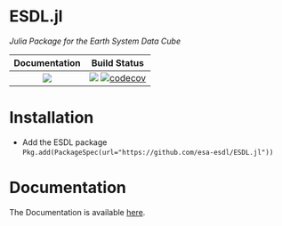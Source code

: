 # ESDL.jl

*Julia Package for the Earth System Data Cube*

| **Documentation**                                                                                                        | **Build Status**                                                                                |
|:-------------------------------------------------------------------------------:|:-----------------------------------------------------------------------------------------------:|
| [![](https://img.shields.io/badge/docs-latest-blue.svg)](https://esa-esdl.github.io/ESDL.jl/latest) | [![][ci-img]][ci-url] [![codecov][codecov-img]](https://codecov.io/github/esa-esdl/ESDL.jl?branch=master) |

[codecov-img]: https://img.shields.io/codecov/c/github/esa-esdl/ESDL.jl/master.svg?label=codecov
# Installation

- Add the ESDL package
`Pkg.add(PackageSpec(url="https://github.com/esa-esdl/ESDL.jl"))`

# Documentation

The Documentation is available [here](https://esa-esdl.github.io/ESDL.jl/latest).

[ci-img]: https://github.com/esa-esdl/ESDL.jl/workflows/CI/badge.svg
[ci-url]: https://github.com/esa-esdl/ESDL.jl/actions?query=workflow%3ACI
